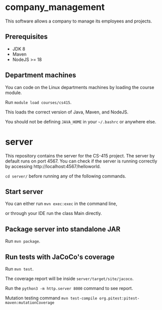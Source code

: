 # company_management
This software allows a company to manage its employees and projects.

## Prerequisites

* JDK 8
* Maven
* NodeJS >= 18

## Department machines

You can code on the Linux departments machines by loading the course module.

Run `module load courses/cs415`.

This loads the correct version of Java, Maven, and NodeJS.

You should not be defining `JAVA_HOME` in your `~/.bashrc` or anywhere else.

# server
This repository contains the server for the CS-415 project. The server by default runs on port 4567.  You can check if the server is running correctly by accessing http://localhost:4567/helloworld.

`cd server/` before running any of the following commands.

## Start server

You can either run `mvn exec:exec` in the command line,

or through your IDE run the class Main directly.

## Package server into standalone JAR

Run `mvn package`.

## Run tests with JaCoCo's coverage

Run `mvn test`.

The coverage report will be inside `server/target/site/jacoco`.

Run the `python3 -m http.server 8000` command to see report.

Mutation testing command `mvn test-compile org.pitest:pitest-maven:mutationCoverage`
